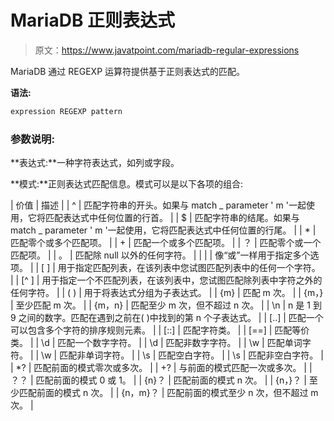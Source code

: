 # MariaDB 正则表达式

> 原文：<https://www.javatpoint.com/mariadb-regular-expressions>

MariaDB 通过 REGEXP 运算符提供基于正则表达式的匹配。

**语法:**

```sql
expression REGEXP pattern

```

### 参数说明:

**表达式:**一种字符表达式，如列或字段。

**模式:**正则表达式匹配信息。模式可以是以下各项的组合:

| 价值 | 描述 |
| ^ | 匹配字符串的开头。如果与 match _ parameter ' m '一起使用，它将匹配表达式中任何位置的行首。 |
| $ | 匹配字符串的结尾。如果与 match _ parameter ' m '一起使用，它将匹配表达式中任何位置的行尾。 |
| * | 匹配零个或多个匹配项。 |
| + | 匹配一个或多个匹配项。 |
| ？ | 匹配零个或一个匹配项。 |
| 。 | 匹配除 null 以外的任何字符。 |
| &#124; | 像“或”一样用于指定多个选项。 |
| [ ] | 用于指定匹配列表，在该列表中您试图匹配列表中的任何一个字符。 |
| [^ ] | 用于指定一个不匹配列表，在该列表中，您试图匹配除列表中字符之外的任何字符。 |
| ( ) | 用于将表达式分组为子表达式。 |
| {m} | 匹配 m 次。 |
| {m，} | 至少匹配 m 次。 |
| {m，n} | 匹配至少 m 次，但不超过 n 次。 |
| \n | n 是 1 到 9 之间的数字。匹配在遇到之前在( )中找到的第 n 个子表达式。 |
| [..] | 匹配一个可以包含多个字符的排序规则元素。 |
| [::] | 匹配字符类。 |
| [==] | 匹配等价类。 |
| \d | 匹配一个数字字符。 |
| \d | 匹配非数字字符。 |
| \w | 匹配单词字符。 |
| \w | 匹配非单词字符。 |
| \s | 匹配空白字符。 |
| \s | 匹配非空白字符。 |
| *? | 匹配前面的模式零次或多次。 |
| +? | 与前面的模式匹配一次或多次。 |
| ？？ | 匹配前面的模式 0 或 1。 |
| {n}？ | 匹配前面的模式 n 次。 |
| {n，}？ | 至少匹配前面的模式 n 次。 |
| {n，m}？ | 匹配前面的模式至少 n 次，但不超过 m 次。 |